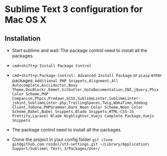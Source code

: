# Sublime Text 3 configuration for Mac OS X

## Installation

- Start sublime and wait: The package control need to install all the packages.

- `cmd+shift+p`: `Install Package Control`

- `cmd+shift+p`: `Package Control: Advanced Install Package` or `pcaip` enter packages:
`Additional PHP Snippets,Alignment,All Autocomplete,Asciidoctor,Boxy Theme,DocBlockr,Emmet,GitGutter,GotoDocumentation,INI,jQuery,Phix Color Scheme,PHP Companion,Phpcs,Predawn,SCSS,SublimeLinter,SublimeLinter-jshint,SublimeLinter-php,TrailingSpaces,Twig,WakaTime,Xdebug Client,ToDone,PHPGrammar,Dark Neon Color Scheme,Neon Color Scheme,Babel,Babel Snippets,Blade Snippets,HTML-CSS-JS Prettify,Laravel Blade Highlighter,Vuejs Complete Package,Vuejs Snippets`

- The package control need to install all the packages.

- Clone the project in your config folder `git clone git@github.com:rozdol/st3-settings.git ~/Library/Application\ Support/Sublime\ Text\ 3/Packages/User/`


